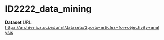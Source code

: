 # ID2222_data_mining


__Dataset__
URL: https://archive.ics.uci.edu/ml/datasets/Sports+articles+for+objectivity+analysis

